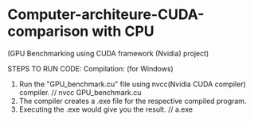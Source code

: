 # Computer-architeure-CUDA-comparison with CPU

(GPU Benchmarking using CUDA framework (Nvidia) project)

STEPS TO RUN CODE:
Compilation: (for Windows)
1. Run the "GPU_benchmark.cu" file using nvcc(Nvidia CUDA compiler) compiler.
		// nvcc GPU_benchmark.cu
2. The compiler creates a .exe file for the respective compiled program.
3. Executing the .exe would give you the result.
		// a.exe
